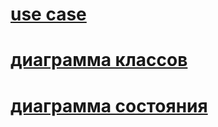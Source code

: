 # [use case](https://disk.yandex.ru/i/hVIe1G1mdbEQ5g)
# [диаграмма классов](https://disk.yandex.ru/i/Ty-WPcm_fKeT2w)
# [диаграмма состояния](https://disk.yandex.ru/i/MH76Dht8W1zFdA)
